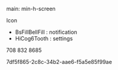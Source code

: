 main: min-h-screen

Icon
- BsFillBellFill : notification
- HiCog6Tooth : settings

708 832 8685

7df5f865-2c8c-34b2-aae6-f5a5e85f99ae